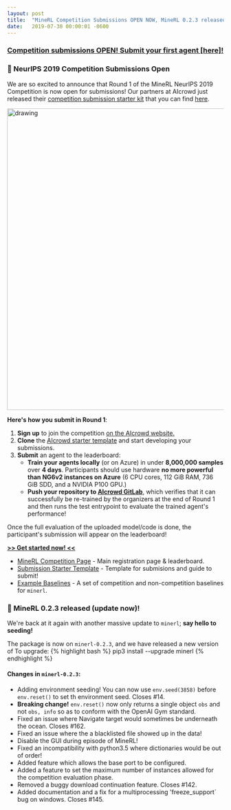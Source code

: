 ```yaml
---
layout: post
title:  "MineRL Competition Submissions OPEN NOW, MineRL 0.2.3 released!"
date:   2019-07-30 00:00:01 -0600
---
```


### [Competition submissions OPEN! Submit your first agent <u>[here]</u>!](https://github.com/minerllabs/competition_submission_starter_template)

### 💯 NeurIPS 2019 Competition Submissions Open

We are so excited to announce that Round 1 of the MineRL NeurIPS 2019 Competition is
now open for submissions! Our partners at AIcrowd just released their
[competition submission starter kit](https://github.com/AIcrowd/neurips2019_minerl_challenge_starter_kit) that you can find [here](https://github.com/AIcrowd/neurips2019_minerl_challenge_starter_kit).

<div>
    <img class="marginauto" src="{{site.url}}/assets/images/round1_procedure.png" alt="drawing" width="700"/>
</div>

**Here's how you submit in Round 1**:
1. **Sign up** to join the competition [on the AIcrowd website.](https://www.aicrowd.com/challenges/neurips-2019-minerl-competition)
2. **Clone** the [AIcrowd starter template](https://github.com/minerllabs/competition_submission_starter_template) and start developing your submissions.
3. **Submit** an agent to the leaderboard:
    - **Train your agents locally** (or on Azure) in under **8,000,000 samples** over **4 days**. Participants should use hardware **no more powerful than NG6v2 instances on Azure** (6 CPU cores, 112 GiB RAM, 736 GiB SDD, and a NVIDIA P100 GPU.) 
    - **Push your repository to [AIcrowd GitLab](https://gitlab.aicrowd.com)**, which verifies that it can successfully be re-trained by the organizers at the end of Round 1 and then runs the test entrypoint to evaluate the trained agent's performance! 

Once the full evaluation of the uploaded model/code is done, the participant's submission will appear on the leaderboard!

[**>> Get started now! <<** ](https://github.com/minerllabs/competition_submission_starter_template)
- [MineRL Competition Page](https://www.aicrowd.com/challenges/neurips-2019-minerl-competition) - Main registration page & leaderboard.
- [Submission Starter Template](https://github.com/minerllabs/competition_submission_starter_template) - Template for submisions and guide to submit!
- [Example Baselines](https://github.com/minerllabs/baselines) - A set of competition and non-competition baselines for `minerl`.


### 💯 MineRL 0.2.3 released (update now)!

We're back at it again with another massive update to `minerl`; **say hello to seeding!**

The package is now on `minerl-0.2.3`, and we have released a new version of  To upgrade:
{% highlight bash %}
pip3 install --upgrade minerl
{% endhighlight %}


#### **Changes in** `minerl-0.2.3`:

* Adding environment seeding! You can now use `env.seed(3858)` before `env.reset()` to set th environment seed. Closes #14.
* **Breaking change!** `env.reset()` now only returns a single object `obs` and not `obs, info` so as to conform with the OpenAI Gym standard.
* Fixed an issue where Navigate target would sometimes be underneath the ocean. Closes #162.
* Fixed an issue where the a blacklisted file showed up in the data!
* Disable the GUI during episode of MineRL!
* Fixed an incompatibility with python3.5 where dictionaries would be out of order!
* Added feature which allows the base port to be configured.
* Added a feature to set the maximum number of instances allowed for the competition evaluation phase. 
* Removed a buggy download continuation feature. Closes #142.
* Added documentation and a fix for a multiprocessing 'freeze_support` bug on windows. Closes #145.